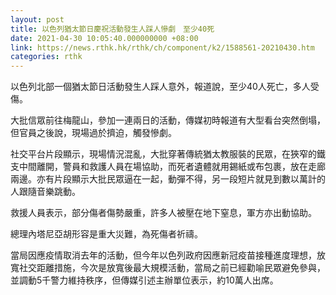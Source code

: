 ```yaml
---
layout: post
title: 以色列猶太節日慶祝活動發生人踩人慘劇　至少40死
date: 2021-04-30 10:05:40.000000000 +08:00
link: https://news.rthk.hk/rthk/ch/component/k2/1588561-20210430.htm
categories: rthk
---
```


以色列北部一個猶太節日活動發生人踩人意外，報道說，至少40人死亡，多人受傷。

大批信眾前往梅龍山，參加一連兩日的活動，傳媒初時報道有大型看台突然倒塌，但官員之後說，現場過於擠迫，觸發慘劇。

社交平台片段顯示，現場情況混亂，大批穿著傳統猶太教服裝的民眾，在狹窄的鐵支中間離開，警員和救護人員在場協助，而死者遺體就用錫紙或布包裹，放在走廊兩邊。亦有片段顯示大批民眾逼在一起，動彈不得，另一段短片就見到數以萬計的人跟隨音樂跳動。

救援人員表示，部分傷者傷勢嚴重，許多人被壓在地下窒息，軍方亦出動協助。

總理內塔尼亞胡形容是重大災難，為死傷者祈禱。

當局因應疫情取消去年的活動，但今年以色列政府因應新冠疫苗接種進度理想，放寬社交距離措施，今次是放寬後最大規模活動，當局之前已經勸喻民眾避免參與，並調動5千警力維持秩序，但傳媒引述主辦單位表示，約10萬人出席。
